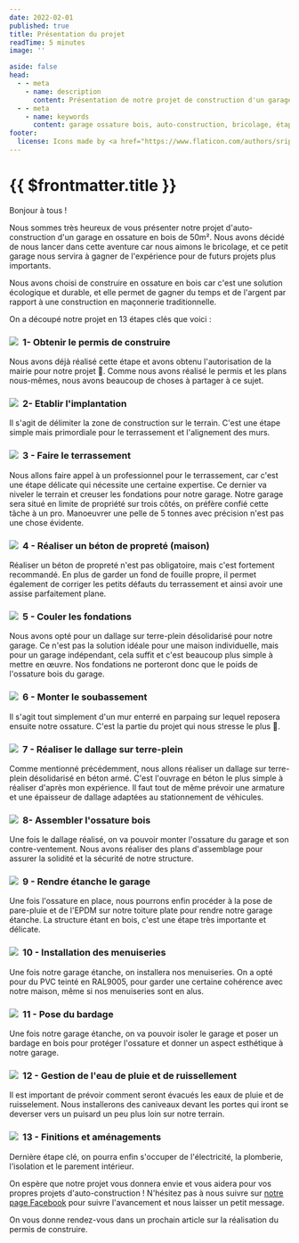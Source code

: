 ```yaml
---
date: 2022-02-01
published: true
title: Présentation du projet
readTime: 5 minutes
image: ''

aside: false
head:
  - - meta
    - name: description
      content: Présentation de notre projet de construction d'un garage en ossature bois.
  - - meta
    - name: keywords
      content: garage ossature bois, auto-construction, bricolage, étapes de construction
footer:
  license: Icons made by <a href="https://www.flaticon.com/authors/srip" title="srip">srip</a>, <a href="https://www.flaticon.com/authors/eucalyp" title="Eucalyp">Eucalyp</a>, <a href="https://www.flaticon.com/authors/nawicon" title="nawicon">nawicon</a>, <a href="https://www.flaticon.com/authors/darius-dan" title="Darius Dan">Darius Dan</a>, <a href="https://www.flaticon.com/authors/konkapp" title="Konkapp">Konkapp</a>, <a href="https://www.flaticon.com/authors/smashicons" title="Smashicons">Smashicons</a>, <a href="https://www.flaticon.com/authors/winnievinzence" title="winnievinzence">winnievinzence</a>, <a href="https://www.freepik.com" title="Freepik">Freepik</a> from <a href="https://www.flaticon.com/" title="Flaticon">www.flaticon.com</a>
---
```


# {{ $frontmatter.title }}

Bonjour à tous !

Nous sommes très heureux de vous présenter notre projet d'auto-construction d'un garage en ossature en bois de 50m². Nous avons décidé de nous lancer dans cette aventure car nous aimons le bricolage, et ce petit garage nous servira à gagner de l'expérience pour de futurs projets plus importants.

Nous avons choisi de construire en ossature en bois car c'est une solution écologique et durable, et elle permet de gagner du temps et de l'argent par rapport à une construction en maçonnerie traditionnelle.

On a découpé notre projet en 13 étapes clés que voici :

### <img src="/images/presentation_projet/001-model.png" style="display: inline-flex; margin-right: 4px" /> 1- Obtenir le permis de construire
 Nous avons déjà réalisé cette étape et avons obtenu l'autorisation de la mairie pour notre projet 🎉. Comme nous avons réalisé le permis et les plans nous-mêmes, nous avons beaucoup de choses à partager à ce sujet.

### <img src="/images/presentation_projet/002-layout.png" style="display: inline-flex; margin-right: 4px" /> 2- Etablir l'implantation 
Il s'agit de délimiter la zone de construction sur le terrain. C'est une étape simple mais primordiale pour le terrassement et l'alignement des murs.

### <img src="/images/presentation_projet/003-excavator.png" style="display: inline-flex; margin-right: 4px" /> 3 - Faire le terrassement
 Nous allons faire appel à un professionnel pour le terrassement, car c'est une étape délicate qui nécessite une certaine expertise. Ce dernier va niveler le terrain et creuser les fondations pour notre garage. Notre garage sera situé en limite de propriété sur trois côtés, on préfère confié cette tâche à un pro. Manoeuvrer une pelle de 5 tonnes avec précision n'est pas une chose évidente.

### <img src="/images/presentation_projet/008-concrete-mixer-1.png" style="display: inline-flex; margin-right: 4px" /> 4 - Réaliser un béton de propreté (maison)
Réaliser un béton de propreté n'est pas obligatoire, mais c'est fortement recommandé. En plus de garder un fond de fouille propre, il permet également de corriger les petits défauts du terrassement et ainsi avoir une assise parfaitement plane.

### <img src="/images/presentation_projet/004-filling.png" style="display: inline-flex; margin-right: 4px" /> 5 - Couler les fondations
 Nous avons opté pour un dallage sur terre-plein désolidarisé pour notre garage. Ce n'est pas la solution idéale pour une maison individuelle, mais pour un garage indépendant, cela suffit et c'est beaucoup plus simple à mettre en œuvre. Nos fondations ne porteront donc que le poids de l'ossature bois du garage.

### <img src="/images/presentation_projet/006-brick-wall.png" style="display: inline-flex; margin-right: 4px" /> 6 - Monter le soubassement
 Il s'agit tout simplement d'un mur enterré en parpaing sur lequel reposera ensuite notre ossature. C'est la partie du projet qui nous stresse le plus 🤞.

### <img src="/images/presentation_projet/007-concrete-mixer.png" style="display: inline-flex; margin-right: 4px" /> 7 - Réaliser le dallage sur terre-plein
Comme mentionné précédemment, nous allons réaliser un dallage sur terre-plein désolidarisé en béton armé. C'est l'ouvrage en béton le plus simple à réaliser d'après mon expérience. Il faut tout de même prévoir une armature et une épaisseur de dallage adaptées au stationnement de véhicules.

### <img src="/images/presentation_projet/009-frame.png" style="display: inline-flex; margin-right: 4px" /> 8- Assembler l'ossature bois
Une fois le dallage réalisé, on va pouvoir monter l'ossature du garage et son contre-ventement. Nous avons réaliser des plans d'assemblage pour assurer la solidité et la sécurité de notre structure.

### <img src="/images/presentation_projet/010-water-resistant.png" style="display: inline-flex; margin-right: 4px" /> 9 - Rendre étanche le garage
 Une fois l'ossature en place, nous pourrons enfin procéder à la pose de pare-pluie et de l'EPDM sur notre toiture plate pour rendre notre garage étanche. La structure étant en bois, c'est une étape très importante et délicate.

### <img src="/images/presentation_projet/011-garage.png" style="display: inline-flex; margin-right: 4px" /> 10 - Installation des menuiseries
Une fois notre garage étanche, on installera nos menuiseries. On a opté pour du PVC teinté en RAL9005, pour garder une certaine cohérence avec notre maison, même si nos menuiseries sont en alus.

### <img src="/images/presentation_projet/012-floor.png" style="display: inline-flex; margin-right: 4px" /> 11 - Pose du bardage 
 Une fois notre garage étanche, on va pouvoir isoler le garage et poser un bardage en bois pour protéger l'ossature et donner un aspect esthétique à notre garage.

### <img src="/images/presentation_projet/014-raining.png" style="display: inline-flex; margin-right: 4px" /> 12 - Gestion de l'eau de pluie et de ruissellement
Il est important de prévoir comment seront évacués les eaux de pluie et de ruisselement. Nous installerons des caniveaux devant les portes qui iront se deverser vers un puisard un peu plus loin sur notre terrain.

### <img src="/images/presentation_projet/013-cabinet.png" style="display: inline-flex; margin-right: 4px" /> 13 - Finitions et aménagements
Dernière étape clé, on pourra enfin s'occuper de l'électricité, la plomberie, l'isolation et le parement intérieur.

On espère que notre projet vous donnera envie et vous aidera pour vos propres projets d'auto-construction ! N'hésitez pas à nous suivre sur <a href="https://www.facebook.com/profile.php?id=100088975922675" target="_blank" >notre page Facebook</a> pour suivre l'avancement et nous laisser un petit message.

On vous donne rendez-vous dans un prochain article sur la réalisation du permis de construire.